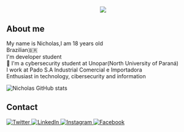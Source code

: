 

<h1 align="center">
  <img src="https://c.tenor.com/ouJqKbKyvyAAAAAd/star-wars-baby-yoda.gif" />
</h1>


## About me

My name is Nicholas,I am 18 years old<br>
Brazilian🇧🇷 <br>
I'm developer student <br>
 📕 I'm a cybersecurity student at Unopar(North University of Paraná)<br>
I work at Pado S.A Industrial Comercial e Importadora<br>
Enthusiast in technology, cibersecurity and information<br>

![Nicholas GitHub stats](https://github-readme-stats.vercel.app/api?username=cachapo22&theme=vision-friendly-dark&show_icons=true)


  ## Contact <br>
  

  <a href="https://twitter.com/cachapo22" target="_blank">
    <img src="https://img.shields.io/badge/twitter-%231DA1F2.svg?&style=for-the-badge&logo=twitter&logoColor=white&color=071A2C" alt="Twitter"/>
  </a>
  <a href="https://www.linkedin.com/in/nicholas-souza-4943a319a" target="_blank">
    <img src="https://img.shields.io/badge/linkedin-%230077B5.svg?&style=for-the-badge&logo=linkedin&logoColor=white&color=071A2C" alt="LinkedIn"/>
  </a>
  <a href="https://instagram.com/sundeiy" target="_blank">
    <img src="https://img.shields.io/badge/instagram-%23E4405F.svg?&style=for-the-badge&logo=instagram&logoColor=white&color=071A2C" alt="Instagram"/>
  </a>
   <a href="https://www.facebook.com/nicholas.souza.3158" target="_blank">
    <img src="https://img.shields.io/badge/facebook-%231877F2.svg?&style=for-the-badge&logo=facebook&logoColor=white&color=071A2C" alt="Facebook"/>
  </a>

  
  
  
  
